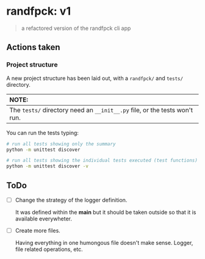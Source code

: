 # randfpck: v1
> a refactored version of the randfpck cli app

## Actions taken

### Project structure

A new project structure has been laid out, with a `randfpck/` and `tests/` directory.

| NOTE: |
| :---- |
| The `tests/` directory need an `__init__.py` file, or the tests won't run. |

You can run the tests typing:

```bash
# run all tests showing only the summary
python -m unittest discover

# run all tests showing the individual tests executed (test functions)
python -m unittest discover -v
```

## ToDo

- [ ] Change the strategy of the logger definition.

    It was defined within the __main__ but it should be taken outside so that it is available everywheter.

- [ ] Create more files.

    Having everything in one humongous file doesn't make sense. Logger, file related operations, etc.
